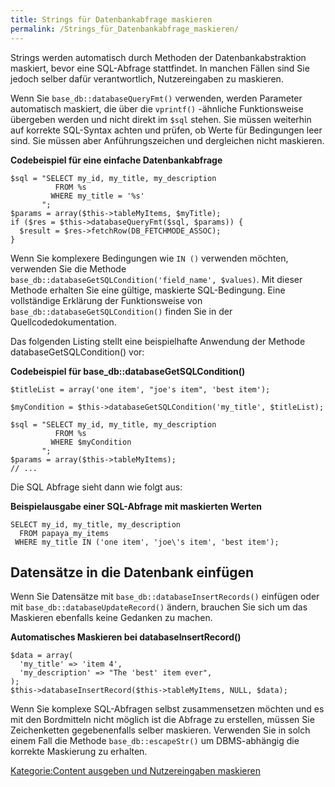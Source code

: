 ```yaml
---
title: Strings für Datenbankabfrage maskieren
permalink: /Strings_für_Datenbankabfrage_maskieren/
---
```


Strings werden automatisch durch Methoden der Datenbankabstraktion maskiert, bevor eine SQL-Abfrage stattfindet. In manchen Fällen sind Sie jedoch selber dafür verantwortlich, Nutzereingaben zu maskieren.

Wenn Sie `base_db::databaseQueryFmt()` verwenden, werden Parameter automatisch maskiert, die über die `vprintf()` -ähnliche Funktionsweise übergeben werden und nicht direkt im `$sql` stehen. Sie müssen weiterhin auf korrekte SQL-Syntax achten und prüfen, ob Werte für Bedingungen leer sind. Sie müssen aber Anführungszeichen und dergleichen nicht maskieren.

**Codebeispiel für eine einfache Datenbankabfrage**

~~~~ {.sql}
$sql = "SELECT my_id, my_title, my_description
          FROM %s
         WHERE my_title = '%s'
       ";
$params = array($this->tableMyItems, $myTitle);
if ($res = $this->databaseQueryFmt($sql, $params)) {
  $result = $res->fetchRow(DB_FETCHMODE_ASSOC);
}
~~~~

Wenn Sie komplexere Bedingungen wie `IN ()` verwenden möchten, verwenden Sie die Methode `base_db::databaseGetSQLCondition('field_name',
    $values)`. Mit dieser Methode erhalten Sie eine gültige, maskierte SQL-Bedingung. Eine vollständige Erklärung der Funktionsweise von `base_db::databaseGetSQLCondition()` finden Sie in der Quellcodedokumentation.

Das folgenden Listing stellt eine beispielhafte Anwendung der Methode databaseGetSQLCondition() vor:

**Codebeispiel für base_db::databaseGetSQLCondition()**

~~~~ {.php}
$titleList = array('one item', "joe's item", 'best item');

$myCondition = $this->databaseGetSQLCondition('my_title', $titleList);

$sql = "SELECT my_id, my_title, my_description
          FROM %s
         WHERE $myCondition
       ";
$params = array($this->tableMyItems);
// ...
~~~~

Die SQL Abfrage sieht dann wie folgt aus:

**Beispielausgabe einer SQL-Abfrage mit maskierten Werten**

~~~~ {.sql}
SELECT my_id, my_title, my_description
  FROM papaya_my_items
 WHERE my_title IN ('one item', 'joe\'s item', 'best item');
~~~~

Datensätze in die Datenbank einfügen
------------------------------------

Wenn Sie Datensätze mit `base_db::databaseInsertRecords()` einfügen oder mit `base_db::databaseUpdateRecord()` ändern, brauchen Sie sich um das Maskieren ebenfalls keine Gedanken zu machen.

**Automatisches Maskieren bei databaseInsertRecord()**

~~~~ {.php}
$data = array(
  'my_title' => 'item 4',
  'my_description' => "The 'best' item ever",
);
$this->databaseInsertRecord($this->tableMyItems, NULL, $data);
~~~~

Wenn Sie komplexe SQL-Abfragen selbst zusammensetzen möchten und es mit den Bordmitteln nicht möglich ist die Abfrage zu erstellen, müssen Sie Zeichenketten gegebenenfalls selber maskieren. Verwenden Sie in solch einem Fall die Methode `base_db::escapeStr()` um DBMS-abhängig die korrekte Maskierung zu erhalten.

[Kategorie:Content ausgeben und Nutzereingaben maskieren](/Kategorie:Content_ausgeben_und_Nutzereingaben_maskieren )